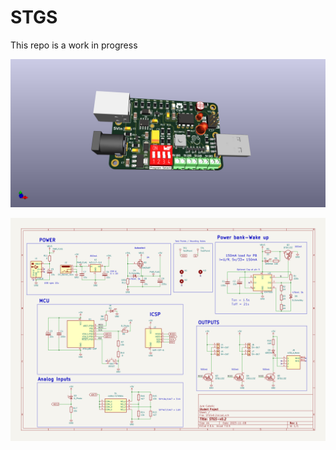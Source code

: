 # STGS

This repo is a work in progress

![Alt text](Images/STGSv0.2.png)

![Alt text](Images/STGSv0.2sch.png)
